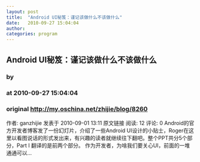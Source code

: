 ```yaml
---
layout: post
title:  "Android UI秘笈：谨记该做什么不该做什么"
date:   2010-09-27 15:04:04
author: 
categories: program
---
```


## Android UI秘笈：谨记该做什么不该做什么
### by 
### at 2010-09-27 15:04:04
### original <http://my.oschina.net/zhijie/blog/8260>

作者: ganzhijie 发表于 2010-09-01 13:11 原文链接 阅读: 12 评论: 0 Android的官方开发者博客发了一份幻灯片，介绍了一些Android UI设计的小贴士，Roger在这里以看图说话的形式发出来，有兴趣的读者就继续往下翻吧。整个PPT共分5个部分，Part I 翻译的是前两个部分。 作为开发者，为啥我们要关心UI，前面的一堆通通可以...